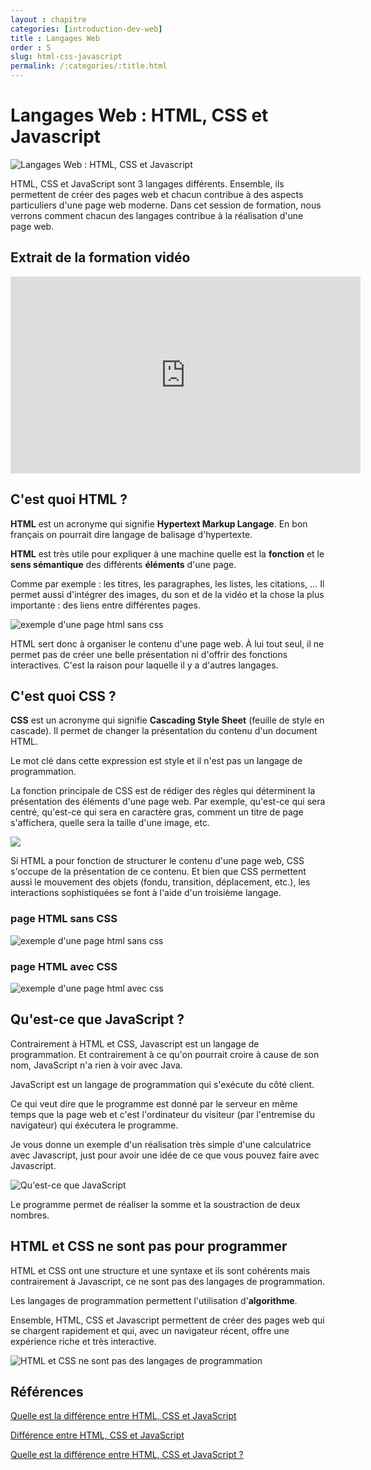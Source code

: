 ```yaml
---
layout : chapitre
categories: [introduction-dev-web]
title : Langages Web
order : 5
slug: html-css-javascript
permalink: /:categories/:title.html
---
```

# Langages Web : HTML, CSS et Javascript

<!-- new slide -->

<!-- g layout : t 12-8 -->

![Langages Web : HTML, CSS et Javascript](../images/introduction-dev-web/langages-web/langages-web.jpg)

<!-- note -->
 
HTML, CSS et JavaScript sont 3 langages différents. Ensemble, ils permettent de créer des pages web et chacun contribue à des aspects particuliers d'une page web moderne. Dans cet session de formation, nous verrons comment chacun des langages contribue à la réalisation d'une page web.

<!-- end note -->

## Extrait de la formation vidéo

<div class="video-container">
<iframe width="560" height="315" src="https://www.youtube.com/embed/S2XVFBEvjJk" title="YouTube video player" frameborder="0" allow="accelerometer; autoplay; clipboard-write; encrypted-media; gyroscope; picture-in-picture" allowfullscreen></iframe>
</div>



## C'est quoi HTML ?

<!-- g layout : t 12-2 12-7 -->

<!-- note -->

**HTML** est un acronyme qui signifie **Hypertext Markup Langage**. En bon français on pourrait dire langage de balisage d'hypertexte. 

<!-- end note -->

**HTML** est très utile pour expliquer à une machine quelle est la **fonction** et le **sens sémantique** des différents **éléments** d'une page.

<!-- note -->
Comme par exemple : les titres, les paragraphes, les listes, les citations, ... Il permet aussi d'intégrer des images, du son et de la vidéo et la chose la plus importante : des liens entre différentes pages. 

<!-- end note -->

![exemple d'une page html sans css](../images/introduction-dev-web/langages-web/page-html-sans-css.png)

<!-- note -->

HTML sert donc à organiser le contenu d'une page web. À lui tout seul, il ne permet pas de créer une belle présentation ni d'offrir des fonctions interactives. C'est la raison pour laquelle il y a d'autres langages.

<!-- end note -->

## C'est quoi CSS ?

<!-- g layout : t 12-2 12-7 -->

**CSS** est un acronyme qui signifie **Cascading Style Sheet** (feuille de style en cascade). Il permet de changer la présentation du contenu d'un document HTML. 

<!-- note -->

Le mot clé dans cette expression est style et il n'est pas un langage de programmation.

La fonction principale de CSS est de rédiger des règles qui déterminent la présentation des éléments d'une page web. Par exemple, qu'est-ce qui sera centré, qu'est-ce qui sera en caractère gras, comment un titre de page s'affichera, quelle sera la taille d'une image, etc.

<!-- end note -->

![](../images/introduction-dev-web/langages-web/page-html-avec-css.png)


<!-- new slide -->

<!-- layout : Comparaison -->

<!-- note -->

Si HTML a pour fonction de structurer le contenu d'une page web, CSS s'occupe de la présentation de ce contenu. Et bien que CSS permettent aussi le mouvement des objets (fondu, transition, déplacement, etc.), les interactions sophistiquées se font à l'aide d'un troisième langage.

<!-- end note -->

### page HTML **sans** CSS

![exemple d'une page html sans css](../images/introduction-dev-web/langages-web/page-html-sans-css.png)

### page HTML **avec** CSS

![exemple d'une page html avec css](../images/introduction-dev-web/langages-web/page-html-avec-css.png)



## Qu'est-ce que JavaScript ?

<!-- g layout : t 12-2 12-7 -->

<!-- note -->

Contrairement à HTML et CSS, Javascript est un langage de programmation. Et contrairement à ce qu'on pourrait croire à cause de son nom, JavaScript n'a rien à voir avec Java.

<!-- end note -->

JavaScript est un langage de programmation qui s'exécute du côté client. 

<!-- note -->

Ce qui veut dire que le programme est donné par le serveur en même temps que la page web et c'est l'ordinateur du visiteur (par l'entremise du navigateur) qui éxécutera le programme.

Je vous donne un exemple  d'un réalisation très simple  d'une calculatrice avec Javascript, just pour avoir une idée de ce que vous pouvez faire avec Javascript. 

<!-- end note -->

![Qu'est-ce que JavaScript](../images/introduction-dev-web/langages-web/exemple-javascript.png)

<!-- note -->

Le programme permet de réaliser la somme et la soustraction de deux nombres.

<!-- end note -->

## HTML et CSS ne sont pas pour programmer

<!-- g layout : t 12-2 12-7 -->

<!-- note -->

HTML et CSS ont une structure et une syntaxe et ils sont cohérents mais contrairement à Javascript, ce ne sont pas des langages de programmation. 

<!-- end note -->

Les langages de programmation permettent l'utilisation d'**algorithme**.

<!-- note -->

Ensemble, HTML, CSS et Javascript permettent de créer des pages web qui se chargent rapidement et qui, avec un navigateur récent, offre une expérience riche et très interactive.

<!-- end note -->

![HTML et CSS ne sont pas des langages de programmation](../images/introduction-dev-web/langages-web/page-html-avec-css.png)


## Références 

[Quelle est la différence entre HTML, CSS et JavaScript](http://alainericgauthier.com/html_css_web/difference_html_css_js.html)

[Différence entre HTML, CSS et JavaScript](https://waytolearnx.com/2019/03/difference-entre-html-css-et-javascript.html)

[Quelle est la différence entre HTML, CSS et JavaScript ?]([https://link](https://fr.quora.com/Quelle-est-la-diff%C3%A9rence-entre-HTML-CSS-et-JavaScript))



